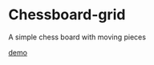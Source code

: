 # Chessboard-grid
A simple chess board with moving pieces

 [demo](https://chessboard-grid.vercel.app/)
